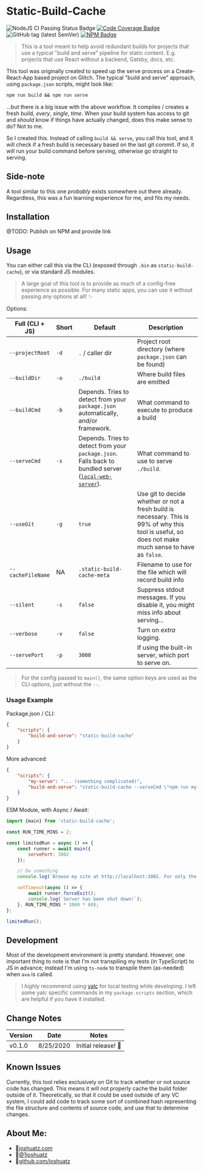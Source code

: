 # Static-Build-Cache
![NodeJS CI Passing Status Badge](https://github.com/joshuatz/static-build-cache/workflows/Node.js%20CI/badge.svg) [![Code Coverage Badge](https://codecov.io/gh/joshuatz/static-build-cache/branch/main/graph/badge.svg)](https://codecov.io/gh/joshuatz/static-build-cache/branch/main) ![GitHub tag (latest SemVer)](https://img.shields.io/github/v/tag/joshuatz/static-build-cache) [![NPM Badge](https://img.shields.io/npm/v/static-build-cache)](https://www.npmjs.com/package/static-build-cache)

> This is a tool meant to help avoid redundant builds for projects that use a typical "build and serve" pipeline for static content. E.g. projects that use React without a backend, Gatsby, docs, etc.

This tool was originally created to speed up the serve process on a Create-React-App based project on Glitch. The typical "build and serve" approach, using `package.json` scripts, might look like:

```sh
npm run build && npm run serve
```

...but there is a big issue with the above workflow. It compiles / creates a fresh build, *every*, *single*, *time*. When your build system has access to git and *should* know if things have actually changed, does this make sense to do? Not to me.

So I created this. Instead of calling `build && serve`, you call this tool, and it will check if a fresh build is necessary based on the last git commit. If so, it will run your build command before serving, otherwise go straight to serving.

## Side-note
A tool similar to this one *probably* exists somewhere out there already. Regardless, this was a fun learning experience for me, and fits my needs.

## Installation
@TODO: Publish on NPM and provide link

## Usage

You can either call this via the CLI (exposed through `.bin` as `static-build-cache`), or via standard JS modules.

> A large goal of this tool is to provide as much of a config-free experience as possible. For many static apps, you can use it without passing *any* options at all! ✨

Options:

Full (CLI + JS) | Short | Default | Description
--- | --- | --- | ---
`--projectRoot` | `-d` | `.` / caller dir | Project root directory (where `package.json` can be found)
`--buildDir` | `-o` | `./build` | Where build files are emitted
`--buildCmd` | `-b` | Depends. Tries to detect from your `package.json` automatically, and/or framework. | What command to execute to produce a build
`--serveCmd` | `-s` | Depends. Tries to detect from your `package.json`. Falls back to bundled server ([`local-web-server`](https://www.npmjs.com/package/local-web-server)). | What command to use to serve `./build`.
`--useGit` | `-g` | `true` | Use git to decide whether or not a fresh build is necessary. This is 99% of why this tool is useful, so does not make much sense to have as `false`.
`--cacheFileName` | NA | `.static-build-cache-meta` | Filename to use for the file which will record build info
`--silent` | `-s` | `false` | Suppress stdout messages. If you disable it, you might miss info about serving...
`--verbose` | `-v` | `false` | Turn on *extra* logging.
`--servePort` | `-p` | `3000` | If using the built-in server, which port to serve on.

> For the config passed to `main()`, the same option keys are used as the CLI options, just without the `--`. 

### Usage Example
Package.json / CLI:

```json
{
	"scripts": {
		"build-and-serve": "static-build-cache"
	}
}
```

More advanced:
```json
{
	"scripts": {
		"my-serve": "... (something complicated)",
		"build-and-serve": "static-build-cache --serveCmd \"npm run my-serve\" -p 3001"
	}
}
```

ESM Module, with Async / Await:

```js
import {main} from 'static-build-cache';

const RUN_TIME_MINS = 2;

const limitedRun = async () => {
	const runner = await main({
		servePort: 3002
	});

	// Do something
	console.log(`Browse my site at http://localhost:3002. For only the next ${RUN_TIME_MINS} minutes!`);

	setTimeout(async () => {
		await runner.forceExit();
		console.log(`Server has been shut down!`);
	}, RUN_TIME_MINS * 1000 * 60);
};

limitedRun();
```


## Development
Most of the development environment is pretty standard. However, one important thing to note is that I'm not transpiling my tests (in TypeScript) to JS in advance; instead I'm using `ts-node` to transpile them (as-needed) when `ava` is called.

> I *highly* recommend using [yalc](https://www.npmjs.com/package/yalc) for local testing while developing. I left some yalc specific commands in my `package.scripts` section, which are helpful if you have it installed.

## Change Notes
Version | Date | Notes
--- | --- | ---
v0.1.0 | 8/25/2020 | Initial release! 🚀

## Known Issues
Currently, this tool relies exclusively on Git to track whether or not source code has changed. This means it will not properly cache the build folder outside of it. Theoretically, so that it could be used outside of any VC system, I could add code to track some sort of combined hash representing the file structure and contents of source code, and use that to determine changes.

## About Me:

 - 🔗<a href="https://joshuatz.com/" rel="noopener" target="_blank">joshuatz.com</a>
 - 💬<a href="https://twitter.com/1joshuatz" rel="noopener" target="_blank">@1joshuatz</a>
 - 💾<a href="https://github.com/joshuatz" rel="noopener" target="_blank">github.com/joshuatz</a>